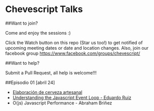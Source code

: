 Chevescript Talks
=================

##Want to join?

Come and enjoy the sessions :)

Click the Watch button on this repo (Star us too!) to get notified of upcoming meeting dates or date and location changes. Also, join our facebook group https://www.facebook.com/groups/chevescript/

##Want to help?

Submit a Pull Request, all help is welcome!!!

##Episodio 01 [abril 24]
- [Elaboración de cerveza
  artesanal](https://docs.google.com/presentation/d/1hkDHyJiQ0T4P1-tqDik7E4mb_6f9rGFym0FM99l2-S4/pub?start=false&loop=false&delayms=3000)
- [Understanding the Javascript Event Loop - Eduardo Ruiz](http://chevescript.github.io/talks/ep01/js-event-loop/index.html)
- O(js) Javascript Performance - Abraham Briñez
